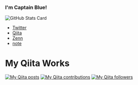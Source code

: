 ### I'm Captain Blue!

<!--
**captain-blue210/captain-blue210** is a ✨ _special_ ✨ repository because its `README.md` (this file) appears on your GitHub profile.

Here are some ideas to get you started:

- 🔭 I’m currently working on ...
- 🌱 I’m currently learning ...
- 👯 I’m looking to collaborate on ...
- 🤔 I’m looking for help with ...
- 💬 Ask me about ...
- 📫 How to reach me: ...
- 😄 Pronouns: ...
- ⚡ Fun fact: ...
-->

![GitHub Stats Card](https://github-readme-stats.vercel.app/api?username=captain-blue210&show_icons=true&count_private=true&theme=react)

- [Twitter](https://twitter.com/captain_blue210)
- [Qiita](https://qiita.com/Captain_Blue)
- [Zenn](https://zenn.dev/captain_blue)
- [note](https://note.com/captain_blue)


# My Qiita Works
[![My Qiita posts](https://qiita-badge.apiapi.app/s/Captain_Blue/posts.svg)](http://qiita.com/Captain_Blue)
[![My Qiita contributions](https://qiita-badge.apiapi.app/s/Captain_Blue/contributions.svg)](http://qiita.com/Captain_Blue)
[![My Qiita followers](https://qiita-badge.apiapi.app/s/Captain_Blue/followers.svg)](http://qiita.com/Captain_Blue)
                
